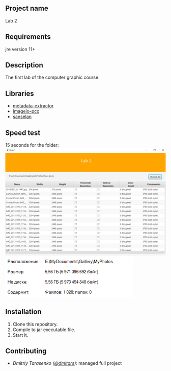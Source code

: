 Project name
----
Lab 2

Requirements
----
jre version 11+ 

Description
----
The first lab of the computer graphic course.

Libraries
----
* [metadata-extractor](https://github.com/drewnoakes/metadata-extractor)
* [imageio-pcx](https://github.com/haraldk/TwelveMonkeys)
* [sanselan](https://commons.apache.org/proper/commons-imaging/javadocs/api-release/org/apache/sanselan)

Speed test
----
15 seconds for the folder:
![app_view](https://github.com/dmitars/Computer_Graphics/blob/lab2/doc/img/app_view.png)
![features](https://github.com/dmitars/Computer_Graphics/blob/lab2/doc/img/folder_features.png)

Installation
----
1. Clone this repository.
2. Compile to jar executable file.
3. Start it.

Contributing
----
* _Dmitriy Tarasenko ([@dmitars](github.com/dmitars))_: managed full project
